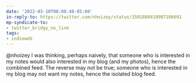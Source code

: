```yaml
---
date: '2022-03-10T08:08:48-05:00'
in-reply-to: https://twitter.com/nhoizey/status/1501888419907186691
mp-syndicate-to:
- twitter_bridgy_no_link
tags:
- indieweb
---
```


@nhoizey I was thinking, perhaps naively, that someone who is interested in my notes would also interested in my blog (and my photos), hence the combined feed.  The reverse may not be true; someone who is interested in my blog may not want my notes, hence the isolated blog feed.